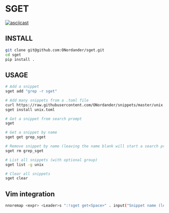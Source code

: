 # SGET

[![asciicast](https://asciinema.org/a/tphk9GPW0ZDGMrKLzoGqbhZYE.png)](https://asciinema.org/a/tphk9GPW0ZDGMrKLzoGqbhZYE?speed=3)

## INSTALL
```bash
git clone git@github.com:ONordander/sget.git
cd sget
pip install .
```

## USAGE
```bash
# Add a snippet
sget add "grep -r sget"

# Add many snippets from a .toml file
curl https://raw.githubusercontent.com/ONordander/snippets/master/unix.toml -o unix.toml
sget install unix.toml

# Get a snippet from search prompt
sget

# Get a snippet by name
sget get grep_sget

# Remove snippet by name (leaving the name blank will start a search prompt)
sget rm grep_sget

# List all snippets (with optional group)
sget list -g unix

# Clear all snippets
sget clear
```

## Vim integration
```bash
nnoremap <expr> <Leader>s ":!sget get<Space>" . input("Snippet name (leave blank to search): ") . "<CR>"
```
